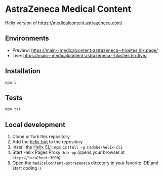 # AstraZeneca Medical Content
Helix version of https://medicalcontent.astrazeneca.com/


## Environments
- Preview: https://main--medicalcontent-astrazeneca--hlxsites.hlx.page/
- Live: https://main--medicalcontent-astrazeneca--hlxsites.hlx.live/

## Installation

```sh
npm i
```

## Tests

```sh
npm tst
```

## Local development

1. Clone or fork this repository
1. Add the [helix-bot](https://github.com/apps/helix-bot) to the repository
1. Install the [Helix CLI](https://github.com/adobe/helix-cli): `npm install -g @adobe/helix-cli`
1. Start Helix Pages Proxy: `hlx up` (opens your browser at `http://localhost:3000`)
1. Open the `medicalcontent-astrazeneca` directory in your favorite IDE and start coding :)
